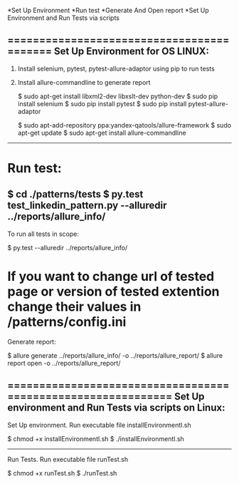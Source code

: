 
*Set Up Environment
*Run test
*Generate And Open report
*Set Up Environment and Run Tests via scripts

==========================================
Set Up Environment for OS LINUX:
------------------------------------------
1. Install selenium, pytest, pytest-allure-adaptor using pip to run tests
2. Install allure-commandline to generate report      

   $ sudo apt-get install libxml2-dev libxslt-dev python-dev
   $ sudo pip install selenium
   $ sudo pip install pytest
   $ sudo pip install pytest-allure-adaptor

   $ sudo apt-add-repository ppa:yandex-qatools/allure-framework
   $ sudo apt-get update 
   $ sudo apt-get install allure-commandline

------------------------------------------
Run test:
=========================================
   $ cd ./patterns/tests
   $ py.test test_linkedin_pattern.py --alluredir ../reports/allure_info/
-----------------------
To run all tests in scope:

   $ py.test --alluredir ../reports/allure_info/

If you want to change url of tested page or version of tested extention change their values in /patterns/config.ini
=========================================
Generate report:

   $ allure generate ../reports/allure_info/ -o ../reports/allure_report/
   $ allure report open -o ../reports/allure_report/


=============================================================
Set Up environment and Run Tests via scripts on Linux:
-----------------------------------------------------------
Set Up environment. 
Run executable file installEnvironmentl.sh 

   $ chmod +x installEnvironmentl.sh
   $ ./installEnvironmentl.sh

----------------------------------------------------------
Run Tests. Run executable file runTest.sh

   $ chmod +x runTest.sh
   $ ./runTest.sh


